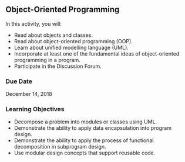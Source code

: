 ## Object-Oriented Programming

In this activity, you will:

* Read about objects and classes.
* Read about object-oriented programming (OOP).
* Learn about unified modelling language (UML).
* Incorporate at least one of the fundamental ideas of object-oriented programming in a program.
* Participate in the Discussion Forum.   

### Due Date
December 14, 2018

### Learning Objectives
* Decompose a problem into modules or classes using UML.
* Demonstrate the ability to apply data encapsulation into program design.
* Demonstrate the ability to apply the process of functional decomposition in subprogram design.
* Use modular design concepts that support reusable code.
